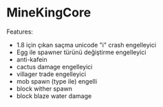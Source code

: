 # MineKingCore
Features:
  - 1.8 için çıkan saçma unicode "i" crash engelleyici
  - Egg ile spawner türünü değiştirme engelleyici
  - anti-kafein
  - cactus damage engelleyici
  - villager trade engelleyici
  - mob spawn (type ile) engelli
  - block wither spawn
  - block blaze water damage
